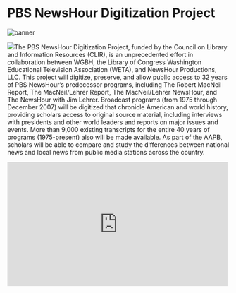 # PBS NewsHour Digitization Project

![banner](/page-banners/banner4.jpg)

<img src="https://s3.amazonaws.com/americanarchive.org/org-logos/newshour_project_logos.png" class="pull-left col-sm-4"></img>The PBS NewsHour Digitization Project, funded by the Council on Library and Information Resources (CLIR), is an unprecedented 
effort in collaboration between WGBH, the Library of Congress Washington Educational Television Association (WETA), and NewsHour 
Productions, LLC. This project will digitize, preserve, and allow public access to 32 years of PBS NewsHour’s predecessor programs, 
including The Robert MacNeil Report, The MacNeil/Lehrer Report, The MacNeil/Lehrer NewsHour, and The NewsHour with Jim Lehrer. 
Broadcast programs (from 1975 through December 2007) will be digitized that chronicle American and world history, providing scholars 
access to original source material, including interviews with presidents and other world leaders and reports on major issues and events. 
More than 9,000 existing transcripts for the entire 40 years of programs (1975-present) also will be made available. As part of the 
AAPB, scholars will be able to compare and study the differences between national news and local news from public media stations across 
the country.

 <iframe src="https://player.vimeo.com/video/157433062" width="500" height="281" frameborder="0" webkitallowfullscreen mozallowfullscreen allowfullscreen></iframe>
